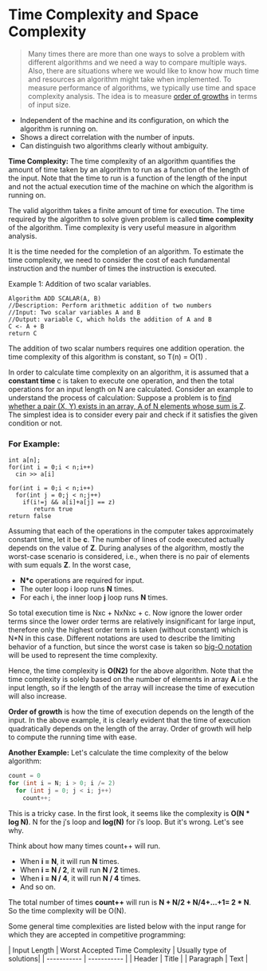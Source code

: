 # Time Complexity and Space Complexity

> Many times there are more than one ways to solve a problem with different algorithms and we need a way to compare multiple ways. Also, there are situations where we would like to know how much time and resources an algorithm might take when implemented. To measure performance of algorithms, we typically use time and space complexity analysis. The idea is to measure [order of growths](https://www.geeksforgeeks.org/order-o-f-growth/) in terms of input size.

- Independent of the machine and its configuration, on which the algorithm is running on.
- Shows a direct correlation with the number of inputs.
- Can distinguish two algorithms clearly without ambiguity.

**Time Complexity:** The time complexity of an algorithm quantifies the amount of time taken by an algorithm to run as a function of the length of the input. Note that the time to run is a function of the length of the input and not the actual execution time of the machine on which the algorithm is running on.

The valid algorithm takes a finite amount of time for execution. The time required by the algorithm to solve given problem is called **time complexity**  of the algorithm. Time complexity is very useful measure in algorithm analysis.

 It is the time needed for the completion of an algorithm. To estimate the time complexity, we need to consider the cost of each fundamental instruction and the number of times the instruction is executed.

 Example 1: Addition of two scalar variables.

 ```t
Algorithm ADD SCALAR(A, B)
//Description: Perform arithmetic addition of two numbers
//Input: Two scalar variables A and B
//Output: variable C, which holds the addition of A and B
C <- A + B
return C
 ```


The addition of two scalar numbers requires one addition operation. the time complexity of this algorithm is constant, so T(n) = O(1) .

In order to calculate time complexity on an algorithm, it is assumed that a **constant time** c is taken to execute one operation, and then the total operations for an input length on N are calculated. Consider an example to understand the process of calculation: Suppose a problem is to [find whether a pair (X, Y) exists in an array, A of N elements whose sum is Z](https://www.geeksforgeeks.org/check-if-pair-with-given-sum-exists-in-array/). The simplest idea is to consider every pair and check if it satisfies the given condition or not.


### For Example:
```t
int a[n];
for(int i = 0;i < n;i++)
  cin >> a[i]
  
for(int i = 0;i < n;i++)
  for(int j = 0;j < n;j++)
    if(i!=j && a[i]+a[j] == z)
       return true
return false

```


Assuming that each of the operations in the computer takes approximately constant time, let it be **c**. The number of lines of code executed actually depends on the value of **Z**. During analyses of the algorithm, mostly the worst-case scenario is considered, i.e., when there is no pair of elements with sum equals **Z**. In the worst case, 

- **N*c** operations are required for input.
- The outer loop i loop runs **N** times.
- For each i, the inner loop **j** loop runs **N** times.

So total execution time is  Nxc + NxNxc + c. Now ignore the lower order terms since the lower order terms are relatively insignificant for large input, therefore only the highest order term is taken (without constant) which is N*N in this case. Different notations are used to describe the limiting behavior of a function, but since the worst case is taken so [big-O notation](https://www.geeksforgeeks.org/analysis-algorithms-big-o-analysis/)
will be used to represent the time complexity.

Hence, the time complexity is **O(N2)** for the above algorithm. Note that the time complexity is solely based on the number of elements in array **A** i.e the input length, so if the length of the array will increase the time of execution will also increase.

**Order of growth** is how the time of execution depends on the length of the input. In the above example, it is clearly evident that the time of execution quadratically depends on the length of the array. Order of growth will help to compute the running time with ease.

**Another Example:** Let's calculate the time complexity of the below algorithm:

```c++
count = 0 
for (int i = N; i > 0; i /= 2) 
  for (int j = 0; j < i; j++) 
    count++;
```

This is a tricky case. In the first look, it seems like the complexity is **O(N * log N)**. N for the j′s loop and **log(N)** for i′s loop. But it's wrong. Let's see why.

Think about how many times count++ will run. 

- When **i = N**, it will run **N** times.
- When **i = N / 2**, it will run **N / 2** times.
- When **i = N / 4**, it will run **N / 4** times.
- And so on.

The total number of times **count++** will run is **N + N/2 + N/4+...+1= 2 * N**. So the time complexity will be O(N).

Some general time complexities are listed below with the input range for which they are accepted in competitive programming: 


| Input Length | Worst Accepted Time Complexity | Usually type of solutions|
| ----------- | ----------- |
| Header | Title |
| Paragraph | Text |